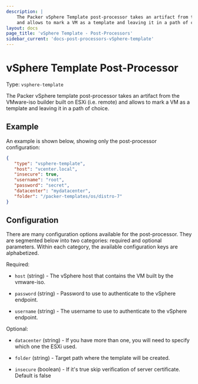 ```yaml
---
description: |
    The Packer vSphere Template post-processor takes an artifact from the VMware-iso builder built on ESXi (i.e. remote)
    and allows to mark a VM as a template and leaving it in a path of choice. 
layout: docs
page_title: 'vSphere Template - Post-Processors'
sidebar_current: 'docs-post-processors-vSphere-template'
---
```


# vSphere Template Post-Processor

Type: `vsphere-template`

The Packer vSphere template post-processor takes an artifact from the VMware-iso builder built on ESXi (i.e. remote) and
allows to mark a VM as a template and leaving it in a path of choice.

## Example

An example is shown below, showing only the post-processor configuration:

``` json
{  
   "type": "vsphere-template",
   "host": "vcenter.local",
   "insecure": true,
   "username": "root",
   "password": "secret",      
   "datacenter": "mydatacenter",
   "folder": "/packer-templates/os/distro-7"   
}
```

## Configuration

There are many configuration options available for the post-processor. They are
segmented below into two categories: required and optional parameters. Within
each category, the available configuration keys are alphabetized.

Required:

-   `host` (string) - The vSphere host that contains the VM built by the vmware-iso. 

-   `password` (string) - Password to use to authenticate to the vSphere endpoint.

-   `username` (string) - The username to use to authenticate to the vSphere endpoint.

Optional:

-   `datacenter` (string) - If you have more than one, you will need to specify which one the ESXi used.

-   `folder` (string) - Target path where the template will be created. 

-   `insecure` (boolean) - If it's true skip verification of server certificate. Default is false  
